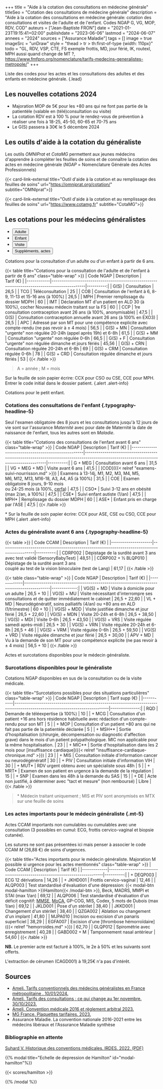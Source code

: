 +++
title = "Aide à la cotation des consultations en médecine générale"
titleSeo = "Cotation des consultations de médecine générale"
description = "Aide à la cotation des consultations en médecine générale: cotation des consultations et visites de l'adulte et de l'enfant. Codes NGAP G, VG, MOP, RDV, COD"
auteurs = ["Jean-Baptiste FRON"]
date = "2021-01-23T19:15:41+02:00"
publishdate = "2023-06-06"
lastmod = "2024-06-07"
annees = "2024"
sources = ["Assurance Maladie"]
tags = []
image = true
imageSrc = "unDraw"
style = "thead > tr > th:first-of-type {width: 110px}"
todo = "GL, RDV, VSP, CTE, FS exemple frottis, MD, jour férié, IK, routexl, MPH aussi quand change de MT ?, https://www.fmfpro.org/nomenclature/tarifs-medecins-generalistes-metropole/"
+++

Liste des codes pour les actes et les consultations des adultes et des enfants en médecine générale.
{.lead}

## Les nouvelles cotations 2024

- Majoration MOP de 5€ pour les +80 ans qui ne font pas partie de la patientèle (valable en (télé)consultation ou visite)
- La cotation RDV est à 100 % pour le rendez-vous de prévention à réaliser une fois à 18-25, 45-50, 60-65 et 70-75 ans
- Le G(S) passera à 30€ le 5 décembre 2024

## Les outils d'aide à la cotation du généraliste

Les outils *OMNIPrat* et *CotaMG* permettent aux jeunes médecins d'apprendre à compléter les feuilles de soins et de connaître la cotation des actes en médecine générale (*NGAP* = Nomenclature Générale des Actes Professionnels)

{{< card-link-external title="Outil d'aide à la cotation et au remplissage des feuilles de soins" url="https://omniprat.org/cotation/" subtitle="OMNIprat">}}

{{< card-link-external title="Outil d'aide à la cotation et au remplissage des feuilles de soins" url="https://www.cotamg.fr" subtitle="CotaMG">}}

## Les cotations pour les médecins généralistes

<div class="card card-hover my-3 mb-xl-5">
  <ul class="nav nav-tabs nav-justified" id="tabs-cotations" role="tablist" style="overflow-x: hidden">
    <li class="nav-item" role="presentation">
      <button aria-controls="adulte-panel" aria-selected="true" class="nav-link active" data-toggle="tab" data-target="#adulte-panel" id="adulte-tab" type="button" role="tab">Adulte</button>
    </li>
    <li class="nav-item" role="presentation">
      <button aria-controls="enfant-panel" aria-selected="false" class="nav-link" data-toggle="tab" data-target="#enfant-panel" id="enfant-tab" type="button" role="tab">Enfant</button>
    </li>
    <li class="nav-item" role="presentation">
      <button aria-controls="visite-panel" aria-selected="false" class="nav-link" data-toggle="tab" data-target="#visite-panel" id="visite-tab" type="button" role="tab">Visite</button>
    </li>
    <li class="nav-item" role="presentation">
      <button aria-controls="actes-panel" aria-selected="false" class="nav-link" data-toggle="tab" data-target="#actes-panel" id="actes-tab" type="button" role="tab">Suppléments, actes</button>
    </li>
  </ul>
  <div class="tab-content card-body">
    <div aria-labelledby="adulte-tab" class="tab-pane fade show active" id="adulte-panel" role="tabpanel">

Cotations pour la consultation d'un adulte ou d'un enfant à partir de 6 ans.

{{< table title="Cotations pour la consultation de l'adulte et de l'enfant à partir de 6 ans" class="table-wrap" >}}
| Code NGAP  | Description                                                                                   | Tarif&nbsp;(€) |
|------------|-----------------------------------------------------------------------------------------------|----------:|
| G(S)       | Consultation                                                                                  |      26,5 |
| TCG        | Téléconsultation                                                                              |        25 |
| COB        | Consultation de l'enfant à 6, 8-9, 11-13 et 15-16 ans (à 100%)                                |      26,5 |
| MPH        | Premier remplissage du dossier MDPH                                                           |        60 |
| IMT        | Déclaration MT d'un patient en ALD 30 (à 100%), cocher Nouveau médecin traitant sur la FS     |        60 |
| CCP        | 1re consultation contraception avant 26 ans (à 100%, anonymisable)                            |      47,5 |
| G(S)       | Consultation contraception annuelle avant 26 ans (à 100% en EXO3)                             |      26,5 |
| APC        | Adressé par son MT pour une compétence explicite avec compte-rendu (ne pas revoir à ± 4 mois) |      56,5 |
| G(S) + MN  | Consultation "urgente" non régulée 20-24h (appel après 19h) et 6-8h                           |      61,5 |
| G(S) + MM  | Consultation "urgente" non régulée 0-6h                                                       |      66,5 |
| G(S) + F   | Consultation "urgente" non régulée dimanche et jours fériés                                   |     45,56 |
| G(S) + CRN | Consultation régulée 20-24h et 6-8h                                                           |        69 |
| G(S) + CRM | Consultation régulée 0-6h                                                                     |        78 |
| G(S) + CRD | Consultation régulée dimanche et jours fériés                                                 |        53 |
{{< /table >}}

> A = année ; M = mois

Sur la feuille de soin papier écrire: CCX pour CSO ou CSE, CCE pour MPH. Entrer le code initial dans le dossier patient.
{.alert .alert-info}

  </div><!-- No more than 2-spaces indentation to prevent code block declaration -->
  <div aria-labelledby="enfant-tab" class="tab-pane fade" id="enfant-panel" role="tabpanel">

Cotations pour le petit enfant.

### Cotations des consultations de l'enfant {.typography-headline-5}

Seul l'examen obligatoire des 8 jours et les consultations jusqu'à 12 jours de vie sont sur l'assurance *Maternité* avec pour date de Maternité la date de naissance de l'enfant, tous les autres sont en *Maladie*.

{{< table title="Cotations des consultations de l'enfant avant 6 ans" class="table-wrap" >}}
| Code NGAP                                           | Description                                                                                                                            | Tarif&nbsp;(€) |
|-----------------------------------------------------|----------------------------------------------------------------------------------------------------------------------------------------|----------:|
| G + MEG                                             | Consultation avant 6 ans                                                                                                               |      31,5 |
| VG + MEG + MD                                       | Visite avant 6 ans                                                                                                                     |      41,5 |
| [COD]({{< relref "examens-suivi-nourrisson.md" >}}) | Examens à 13-14j, M1, M2, M3, M4, M5,<br> M6, M12, M13, M16-18, A3, A4, A5  (à 100%)                                                   |      31,5 |
| COE                                                 | Examen obligatoire 8 jours, 9-10 mois<br> ou 24-25 mois (à 100%, [cerfa](https://www.formulaires.service-public.fr/gf/cerfa_12596.do)) |      47,5 |
| CSO*                                                | Suivi 3-12 ans en obésité (max 2/an, à 100%)                                                                                           |      47,5 |
| CSE*                                                | Suivi enfant autiste (1/an)                                                                                                            |      47,5 |
| MPH*                                                | Remplissage du dossier MDPH                                                                                                            |        60 |
| ASE*                                                | Enfant pris en charge par l'ASE                                                                                                        |      47,5 |
{{< /table >}}

\* Sur la feuille de soin papier écrire: CCX pour ASE, CSE ou CSO, CCE pour MPH
{.alert .alert-info}

### Actes du généraliste avant 6 ans {.typography-headline-5}

{{< table >}}
| Code CCAM           | Description                                                                                   | Tarif&nbsp;(€) |
|---------------------|-----------------------------------------------------------------------------------------------|----------:|
| CDRP002             | Dépistage de la surdité avant 3 ans<br>avec test validé (SensoryBabyTest)                     |     48,51 |
| CDRP002 + ½ BLQP010 | Dépistage de la surdité avant 3 ans<br>couplé au test de la vision binoculaire (test de Lang) |     61,17 |
{{< /table >}}

  </div>
  <div aria-labelledby="visite-tab" class="tab-pane fade" id="visite-panel" role="tabpanel">

{{< table class="table-wrap" >}}
| Code NGAP   | Description                                                                               |  Tarif&nbsp;(€) |
|-------------|-------------------------------------------------------------------------------------------|-------------:|
| VG(S) + MD  | Visite à domicile pour un adulte                                                          |    26,5 + 10 |
| VG(S) + MU  | Visite nécessitant d'interrompre ses consultations et de quitter immédiatement le cabinet | 26,5 + 22,60 |
| VL + MD     | Neurodégénératif, soins palliatifs (4/an) ou +80 ans en ALD (1/trimestre)                 |      60 + 10 |
| VG(S) + MDD | Visite justifiée dimanche et jour férié                                                   | 26,5 + 22,60 |
| VG(S) + MDN | Visite 20-24h et 6-8h                                                                     | 26,5 + 38,50 |
| VG(S) + MDI | Visite 0-6h                                                                               | 26,5 + 43,50 |
| VG(S) + VRS | Visite régulée samedi après-midi                                                          |    26,5 + 30 |
| VG(S) + VRN | Visite régulée 20-24h et 6-8h                                                             |    26,5 + 46 |
| VG(S) + VRM | Visite régulée 0-6h                                                                       | 26,5 + 59,50 |
| VG(S) + VRD | Visite régulée dimanche et jour férié                                                     | 26,5 + 30,00 |
| APV + MD    | Vu à la demande de son MT pour une compétence explicite (ne pas revoir à ± 4 mois)        |    56,5 + 10 |
{{< /table >}}

  </div>
  <div aria-labelledby="actes-tab" class="tab-pane fade" id="actes-panel" role="tabpanel">

Actes et surcotations disponibles pour le médecin généraliste.

### Surcotations disponibles pour le généraliste

Cotations NGAP disponibles en sus de la consultation ou de la visite médicale.

{{< table title="Surcotations possibles pour des situations particulières" class="table-wrap" >}}
| Code NGAP | Description                                                                                                                  | Tarif supp (€) |
|-----------|------------------------------------------------------------------------------------------------------------------------------|---------------:|
| RQD       | Demande de téléexpertise (à 100%)                                                                                            |             10 |
| + MCG     | Consultation d'un patient +16 ans hors résidence habituelle avec rédaction d'un compte-rendu pour son MT                     |              5 |
| + MOP     | Consultation d'un patient +80 ans qui ne fait pas partie de la patientèle déclarée                                           |              5 |
| + MSH**   | Sortie d'hospitalisation (chirurgie, décompensation ou diagnostic d'affection grave) dans le mois d'un patient polypathologique. MIC non applicable pour la même hospitalisation. | 23 |
| + MIC**   | Sortie d'hospitalisation dans les 2 mois pour [insuffisance cardiaque]({{< relref "insuffisance-cardiaque-chronique.md" >}}) |             23 |
| + MIS     | Consultation initiale d'information cancer ou neurodégénératif                                                               |             30 |
| + PIV     | Consultation initiale d'information VIH                                                                                      |             30 |
| + MUT*    | RDV urgent obtenu avec un spécialiste sous 48h                                                                               |              5 |
| + MRT*    | Examen de son patient en urgence à la demande de la régulation                                                               |             15 |
| + SNP     | Examen dans les 48h à la demande du SAS                                                                                      |             15 |
| + DE      | Acte non justifié, à déterminer avec "tact et mesure" (non remboursé)                                                        |          Libre |
{{< /table >}}

> \* Médecin traitant uniquement ; MIS et PIV sont anonymisés en MTX sur une feuille de soins

### Les actes importants pour le médecin généraliste {.mt-5}

Actes CCAM importants non cumulables ou cumulables avec une consultation (3 possibles en cumul: ECG, frottis cervico-vaginal et biopsie cutanée).

Les sutures ne sont pas présentées ici mais penser à associer le code CCAM *M* (26,88 €) de soins d'urgences.

{{< table title="Actes importants pour le médecin généraliste. Majoration M possible si urgence pour les actes mentionnés" class="table-wrap" >}}
| Code CCAM   | Description                                                               | Tarif&nbsp;(€) |
|-------------|---------------------------------------------------------------------------|----------:|
| + DEQP003   | ECG 12 dérivations                                                        |     14,26 |
| + JKHD001   | Frottis cervico-vaginal                                                   |     12,46 |
| ALQP003     | Test standardisé d'évaluation d'une dépression: {{< modal-btn modal-hamilton >}}Hamilton{{< /modal-btn >}}, Beck, MADRS, MMPI et STAI (max 1/an) | 69,12 |
| ALQP006     | Test standardisé d'évaluation d'un déficit cognitif: [MMSE](https://www.has-sante.fr/upload/docs/application/pdf/2012-04/mmse.pdf), [MoCA](/print/moca.pdf), GP-COG, MIS, Codex, 5 mots de Dubois (max 1/an) | 69,12 |
| JKLD001     | Pose d'un stérilet                                                        |     38,40 |
| JKKD001     | Changement d'un stérilet                                                  |     38,40 |
| QZGA002     | Ablation ou changement d'un implant                                       |     41,80 |
| MJPA010     | Incision ou excision d'un panaris superficiel                             |     38,29 |
| EGFA007     | Excision d'une [thrombose hémorroïdaire]({{< relref "hemorroides.md" >}}) |     62,70 |
| GLQP012     | Spirométrie avec enregistrement                                           |     40,28 |
| GABD002 + M | Tamponnement nasal antérieur                                              |     54,60 |
{{< /table >}}

**NB.** Le premier acte est facturé à 100%, le 2e à 50% et les suivants sont offerts.

L'extraction de cérumen (CAGD001) à 19,25€ n'a pas d'intérêt.

  </div>
  </div>
</div>

## Sources

- [Ameli. Tarifs conventionnels des médecins généralistes en France métropolitaine . 10/01/2024.](https://www.ameli.fr/lille-douai/medecin/exercice-liberal/facturation-remuneration/consultations-actes/tarifs/tarifs-generalistes/tarifs-metropole)
- [Ameli. Tarifs des consultations : ce qui change au 1er novembre. 30/10/2023.](https://www.ameli.fr/hauts-de-seine/medecin/actualites/tarifs-des-consultations-ce-qui-change-au-1er-novembre)
- [Ameli. Convention médicale 2016 et règlement arbitral 2023.](https://www.ameli.fr/hauts-de-seine/medecin/textes-reference/convention-medicale-2016)
- [MG France. Plaquettes tarifaires. 2023.](https://www.mgfrance.org/telechargements/guides-et-plaquettes-publics/2363-plaquettes-tarifaires)
- Assurance Maladie. La convention nationale 2016-2021 entre les médecins libéraux et l'Assurance Maladie synthèse

### Bibliographie en attente

[Suhard V. Historique des conventions médicales. IRDES. 2022. (PDF)](https://www.irdes.fr/documentation/syntheses/historique-des-conventions-medicales.pdf)

{{% modal title="Echelle de depression de Hamilton" id="modal-hamilton"%}}

{{< scores/hamilton >}}

{{% /modal %}}
